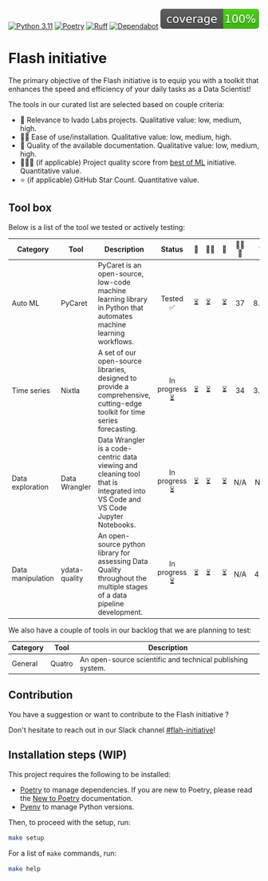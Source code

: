 [![Python 3.11](https://img.shields.io/badge/python-3.11-blue.svg)](https://www.python.org/downloads/release/python-3110/)
[![Poetry](https://img.shields.io/endpoint?url=https://python-poetry.org/badge/v0.json)](https://python-poetry.org/)
[![Ruff](https://img.shields.io/endpoint?url=https://raw.githubusercontent.com/astral-sh/ruff/main/assets/badge/v2.json)](https://github.com/astral-sh/ruff)
[![Dependabot](https://badgen.net/badge/Dependabot/enabled/green?icon=dependabot)](https://dependabot.com/)
![Coverage](coverage.svg)

# Flash initiative


The primary objective of the Flash initiative is to equip you with a toolkit that enhances the speed and efficiency of your daily tasks as a Data Scientist!

The tools in our curated list are selected based on couple criteria:

- 👥 Relevance to Ivado Labs projects. Qualitative value: low, medium, high.
- 👨‍💻 Ease of use/installation. Qualitative value: low, medium, high.
- 📖 Quality of the available documentation. Qualitative value: low, medium, high.
- 🥇🥈🥉 (if applicable) Project quality score from [best of ML](https://github.com/ml-tooling/best-of-ml-python) initiative. Quantitative value.
- ⭐ (if applicable) GitHub Star Count. Quantitative value.

## Tool box

Below is a list of the tool we tested or actively testing:

| Category          | Tool         | Description                                                                                                                   |     Status      | 👥       | 👨‍💻 | 📖 | 🥇🥈🥉 |  ⭐   | Quick tutorial    |
|-------------------|--------------|-------------------------------------------------------------------------------------------------------------------------------|:---------------:|----------|-----|----|:------:|:----:|----------------------|
| Auto ML           | PyCaret      | PyCaret is an open-source, low-code machine learning library in Python that automates machine learning workflows.             |    Tested ✅     |   ⏳ |  ⏳ |  ⏳ |   37   | 8.6K | Available [here](/notebooks/ML/AutoML/PyCaret/README.md) |
| Time series       | Nixtla       | A set of our open-source libraries, designed to provide a comprehensive, cutting-edge toolkit for time series forecasting.    |  In progress ⏳  |  ⏳  | ⏳ | ⏳ |   34   | 3.6K | Not available yet !     |
| Data exploration  | Data Wrangler | Data Wrangler is a code-centric data viewing and cleaning tool that is integrated into VS Code and VS Code Jupyter Notebooks. |  In progress ⏳  |  ⏳  | ⏳|⏳ |  N/A   | N/A  | Not available yet !     |
| Data manipulation | ydata-quality | An open-source python library for assessing Data Quality throughout the multiple stages of a data pipeline development.       | In progress ⏳   |   ⏳ | ⏳ | ⏳ |  N/A  | 420  |  Not available yet !  |

We also have a couple of tools in our backlog that we are planning to test:

| Category          | Tool         | Description                                                                                                                   |
|-------------------|--------------|-------------------------------------------------------------------------------------------------------------------------------|
| General           | Quatro       | An open-source scientific and technical publishing system.                                                                    |


## Contribution
You have a suggestion or want to contribute to the Flash initiative ?

Don't hesitate to reach out in our Slack channel [#flah-initiative](https://ivadolabscommittee.slack.com/archives/C06QXHPRLMR)!

## Installation steps (WIP)

This project requires the following to be installed:
- [Poetry](https://python-poetry.org/docs/#installation) to manage dependencies. If you are new to Poetry, please read the [New to Poetry](docs/POETRY.md) documentation.
- [Pyenv](https://github.com/pyenv/pyenv?tab=readme-ov-file#installation) to manage Python versions.

Then, to proceed with the setup, run:
```bash
make setup
```

For a list of `make` commands, run:
```bash
make help
```
